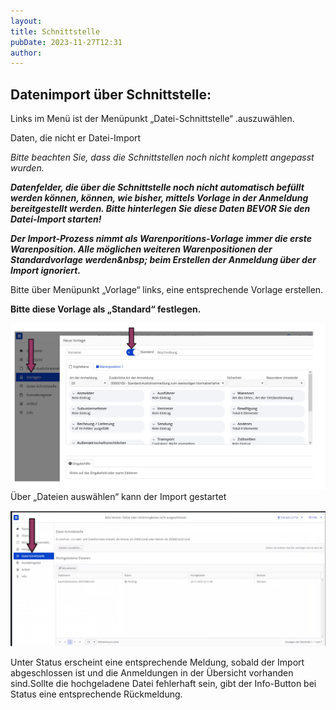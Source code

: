 ```yaml
---
layout: 
title: Schnittstelle
pubDate: 2023-11-27T12:31
author: 
---
```


## **Datenimport über Schnittstelle:**



Links im Menü ist der Menüpunkt „Datei-Schnittstelle“ .auszuwählen.

Daten, die nicht er Datei-Import

*Bitte beachten Sie, dass die Schnittstellen noch nicht komplett angepasst wurden.*

***Datenfelder, die über die Schnittstelle noch nicht automatisch befüllt werden können, können, wie bisher, mittels Vorlage in der Anmeldung bereitgestellt werden. Bitte hinterlegen Sie diese Daten BEVOR Sie den Datei-Import starten!***

***Der Import-Prozess nimmt als Warenporitions-Vorlage immer die erste Warenposition. Alle möglichen weiteren Warenpositionen der Standardvorlage werden&amp;nbsp; beim Erstellen der Anmeldung über der Import ignoriert.***

Bitte über Menüpunkt „Vorlage“ links, eine entsprechende Vorlage erstellen.

**Bitte diese Vorlage als „Standard“ festlegen.**

![image-d60fa7.png](../../images/tutorials/image-d60fa7.png)Über „Dateien auswählen“ kann der Import gestartet

![image-306128.png](../../images/tutorials/image-306128.png)

Unter Status erscheint eine entsprechende Meldung, sobald der Import abgeschlossen ist und die Anmeldungen in der Übersicht vorhanden sind.Sollte die hochgeladene Datei fehlerhaft sein, gibt der Info-Button bei Status eine entsprechende Rückmeldung.